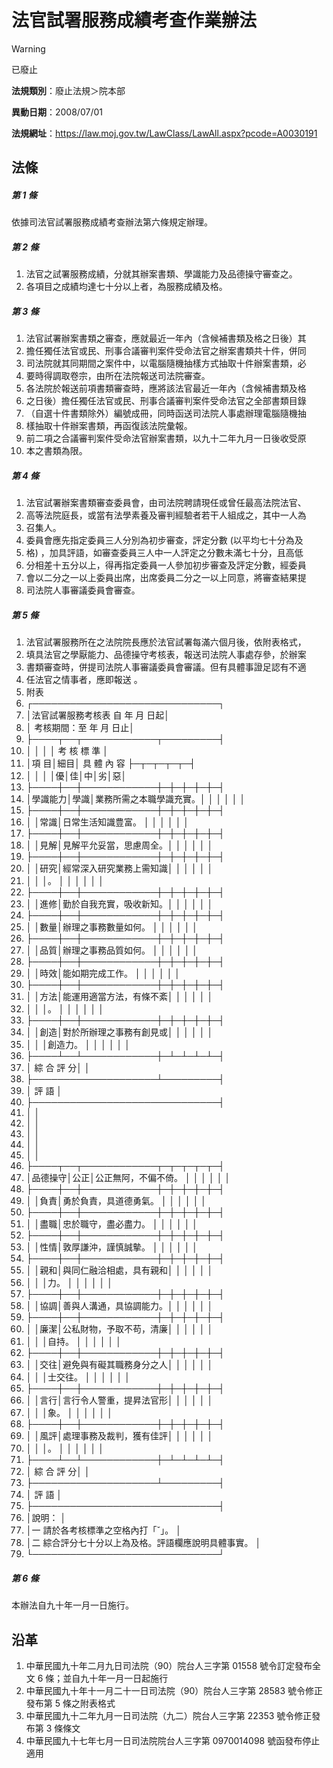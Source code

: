 # 法官試署服務成績考查作業辦法


> [!WARNING]
> 已廢止


**法規類別**：廢止法規＞院本部

**異動日期**：2008/07/01  

**法規網址**：https://law.moj.gov.tw/LawClass/LawAll.aspx?pcode=A0030191



## 法條
##### 第 1 條
依據司法官試署服務成績考查辦法第六條規定辦理。

##### 第 2 條
1. 法官之試署服務成績，分就其辦案書類、學識能力及品德操守審查之。
1. 各項目之成績均達七十分以上者，為服務成績及格。

##### 第 3 條
1. 法官試署辦案書類之審查，應就最近一年內（含候補書類及格之日後）其
1. 擔任獨任法官或民、刑事合議審判案件受命法官之辦案書類共十件，併同
1. 司法院就其同期間之案件中，以電腦隨機抽樣方式抽取十件辦案書類，必
1. 要時得調取卷宗，由所在法院報送司法院審查。                      
1. 各法院於報送前項書類審查時，應將該法官最近一年內（含候補書類及格
1. 之日後）擔任獨任法官或民、刑事合議審判案件受命法官之全部書類目錄
1. （自選十件書類除外）編號成冊，同時函送司法院人事處辦理電腦隨機抽
1. 樣抽取十件辦案書類，再函復該法院彙報。                          
1. 前二項之合議審判案件受命法官辦案書類，以九十二年九月一日後收受原
1. 本之書類為限。

##### 第 4 條
1. 法官試署辦案書類審查委員會，由司法院聘請現任或曾任最高法院法官、
1. 高等法院庭長，或當有法學素養及審判經驗者若干人組成之，其中一人為
1. 召集人。
1. 委員會應先指定委員三人分別為初步審查，評定分數 (以平均七十分為及
1. 格) ，加具評語，如審查委員三人中一人評定之分數未滿七十分，且高低
1. 分相差十五分以上，得再指定委員一人參加初步審查及評定分數，經委員
1. 會以二分之一以上委員出席，出席委員二分之一以上同意，將審查結果提
1. 司法院人事審議委員會審查。

##### 第 5 條
1. 法官試署服務所在之法院院長應於法官試署每滿六個月後，依附表格式，
1. 填具法官之學厭能力、品德操守考核表，報送司法院人事處存參，於辦案
1. 書類審查時，併提司法院人事審議委員會審議。但有具體事證足認有不適
1. 任法官之情事者，應即報送 。
1. 附表
1. ┌──────────────────────────────┐
1. │法官試署服務考核表                    自    年    月    日起│
1. │                            考核期間：至    年    月    日止│
1. ├────┬──┬────────────┬─────────┤
1. │        │    │                        │  考  核  標  準  │
1. │項    目│細目│  具    體    內    容  ├─┬─┬─┬─┬─┤
1. │        │    │                        │優│佳│中│劣│惡│
1. ├────┼──┼────────────┼─┼─┼─┼─┼─┤
1. │學識能力│學識│業務所需之本職學識充實。│  │  │  │  │  │
1. ├────┼──┼────────────┼─┼─┼─┼─┼─┤
1. │        │常識│日常生活知識豊富。      │  │  │  │  │  │
1. ├────┼──┼────────────┼─┼─┼─┼─┼─┤
1. │        │見解│見解平允妥當，思慮周全。│  │  │  │  │  │
1. ├────┼──┼────────────┼─┼─┼─┼─┼─┤
1. │        │研究│經常深入研究業務上需知識│  │  │  │  │  │
1. │        │    │。                      │  │  │  │  │  │
1. ├────┼──┼────────────┼─┼─┼─┼─┼─┤
1. │        │進修│勤於自我充實，吸收新知。│  │  │  │  │  │
1. ├────┼──┼────────────┼─┼─┼─┼─┼─┤
1. │        │數量│辦理之事務數量如何。    │  │  │  │  │  │
1. ├────┼──┼────────────┼─┼─┼─┼─┼─┤
1. │        │品質│辦理之事務品質如何。    │  │  │  │  │  │
1. ├────┼──┼────────────┼─┼─┼─┼─┼─┤
1. │        │時效│能如期完成工作。        │  │  │  │  │  │
1. ├────┼──┼────────────┼─┼─┼─┼─┼─┤
1. │        │方法│能運用適當方法，有條不紊│  │  │  │  │  │
1. │        │    │。                      │  │  │  │  │  │
1. ├────┼──┼────────────┼─┼─┼─┼─┼─┤
1. │        │創造│對於所辦理之事務有創見或│  │  │  │  │  │
1. │        │    │創造力。                │  │  │  │  │  │
1. ├────┴──┴────────────┼─┴─┴─┴─┴─┤
1. │  綜          合          評          分│                  │
1. ├────────────────────┴─────────┤
1. │            評                        語                    │
1. ├──────────────────────────────┤
1. │                                                            │
1. │                                                            │
1. │                                                            │
1. │                                                            │
1. │                                                            │
1. ├────┬──┬────────────┬─┬─┬─┬─┬─┤
1. │品德操守│公正│公正無阿，不偏不倚。    │  │  │  │  │  │
1. ├────┼──┼────────────┼─┼─┼─┼─┼─┤
1. │        │負責│勇於負責，具道德勇氣。  │  │  │  │  │  │
1. ├────┼──┼────────────┼─┼─┼─┼─┼─┤
1. │        │盡職│忠於職守，盡必盡力。    │  │  │  │  │  │
1. ├────┼──┼────────────┼─┼─┼─┼─┼─┤
1. │        │性情│敦厚謙沖，謹慎誠摰。    │  │  │  │  │  │
1. ├────┼──┼────────────┼─┼─┼─┼─┼─┤
1. │        │親和│與同仁融洽相處，具有親和│  │  │  │  │  │
1. │        │    │力。                    │  │  │  │  │  │
1. ├────┼──┼────────────┼─┼─┼─┼─┼─┤
1. │        │協調│善與人溝通，具協調能力。│  │  │  │  │  │
1. ├────┼──┼────────────┼─┼─┼─┼─┼─┤
1. │        │廉潔│公私財物，予取不苟，清廉│  │  │  │  │  │
1. │        │    │自持。                  │  │  │  │  │  │
1. ├────┼──┼────────────┼─┼─┼─┼─┼─┤
1. │        │交往│避免與有礙其職務身分之人│  │  │  │  │  │
1. │        │    │士交往。                │  │  │  │  │  │
1. ├────┼──┼────────────┼─┼─┼─┼─┼─┤
1. │        │言行│言行令人警重，提昇法官形│  │  │  │  │  │
1. │        │    │象。                    │  │  │  │  │  │
1. ├────┼──┼────────────┼─┼─┼─┼─┼─┤
1. │        │風評│處理事務及裁判，獲有佳評│  │  │  │  │  │
1. │        │    │。                      │  │  │  │  │  │
1. ├────┴──┴────────────┼─┴─┴─┴─┴─┤
1. │  綜          合          評          分│                  │
1. ├────────────────────┴─────────┤
1. │            評                        語                    │
1. ├──────────────────────────────┤
1. │說明：                                                      │
1. │一  請於各考核標準之空格內打「ˇ」。                        │
1. │二  綜合評分七十分以上為及格。評語欄應說明具體事實。        │
1. └──────────────────────────────┘

##### 第 6 條
本辦法自九十年一月一日施行。

## 沿革
1. 中華民國九十年二月九日司法院（90）院台人三字第 01558  號令訂定發布全文 6  條；並自九十年一月一日起施行
1. 中華民國九十年十一月二十一日司法院（90）院台人三字第 28583  號令修正發布第 5  條之附表格式
1. 中華民國九十二年九月一日司法院（九二）院台人三字第 22353  號令修正發布第 3  條條文
1. 中華民國九十七年七月一日司法院院台人三字第 0970014098 號函發布停止適用
